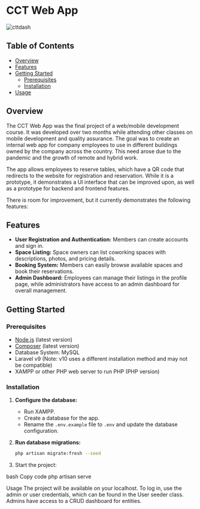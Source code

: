 # CCT Web App

![cttdash](https://github.com/PedroGarciaPinhal/CCT_Project/assets/143652858/4f1ca664-e5a8-41d1-a62c-068538e6d610)

## Table of Contents

- [Overview](#overview)
- [Features](#features)
- [Getting Started](#getting-started)
  - [Prerequisites](#prerequisites)
  - [Installation](#installation)
- [Usage](#usage)

## Overview

The CCT Web App was the final project of a web/mobile development course. It was developed over two months while attending other classes on mobile development and quality assurance. The goal was to create an internal web app for company employees to use in different buildings owned by the company across the country. This need arose due to the pandemic and the growth of remote and hybrid work.

The app allows employees to reserve tables, which have a QR code that redirects to the website for registration and reservation. While it is a prototype, it demonstrates a UI interface that can be improved upon, as well as a prototype for backend and frontend features.

There is room for improvement, but it currently demonstrates the following features:

## Features

- **User Registration and Authentication:** Members can create accounts and sign in.
- **Space Listing:** Space owners can list coworking spaces with descriptions, photos, and pricing details.
- **Booking System:** Members can easily browse available spaces and book their reservations.
- **Admin Dashboard:** Employees can manage their listings in the profile page, while administrators have access to an admin dashboard for overall management.

## Getting Started

### Prerequisites

- [Node.js](https://nodejs.org/) (latest version)
- [Composer](https://getcomposer.org/) (latest version)
- Database System: MySQL
- Laravel v9 (Note: v10 uses a different installation method and may not be compatible)
- XAMPP or other PHP web server to run PHP (PHP version)

### Installation

1. **Configure the database:**
   - Run XAMPP.
   - Create a database for the app.
   - Rename the `.env.example` file to `.env` and update the database configuration.

2. **Run database migrations:**
   ```bash
   php artisan migrate:fresh --seed

3. Start the project:


bash
Copy code
php artisan serve

Usage
The project will be available on your localhost.
To log in, use the admin or user credentials, which can be found in the User seeder class.
Admins have access to a CRUD dashboard for entities.



 
 
